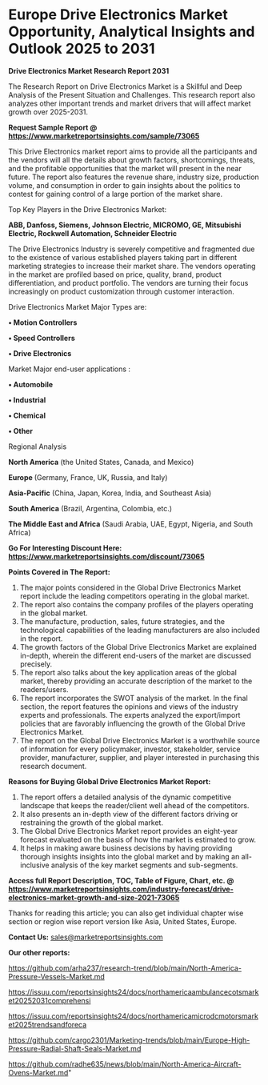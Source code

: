  # Europe Drive Electronics Market Opportunity, Analytical Insights and Outlook 2025 to 2031

<strong>Drive Electronics Market Research Report 2031</strong>

The Research Report on Drive Electronics Market is a Skillful and Deep Analysis of the Present Situation and Challenges. This research report also analyzes other important trends and market drivers that will affect market growth over 2025-2031.

<strong>Request Sample Report @ <a href=https://www.marketreportsinsights.com/sample/73065>https://www.marketreportsinsights.com/sample/73065</a></strong>

This Drive Electronics market report aims to provide all the participants and the vendors will all the details about growth factors, shortcomings, threats, and the profitable opportunities that the market will present in the near future. The report also features the revenue share, industry size, production volume, and consumption in order to gain insights about the politics to contest for gaining control of a large portion of the market share.

Top Key Players in the Drive Electronics Market:

<strong>ABB, Danfoss, Siemens, Johnson Electric, MICROMO, GE, Mitsubishi Electric, Rockwell Automation, Schneider Electric</strong>

The Drive Electronics Industry is severely competitive and fragmented due to the existence of various established players taking part in different marketing strategies to increase their market share. The vendors operating in the market are profiled based on price, quality, brand, product differentiation, and product portfolio. The vendors are turning their focus increasingly on product customization through customer interaction.

Drive Electronics Market Major Types are:

<strong>• Motion Controllers

• Speed Controllers

• Drive Electronics</strong>

Market Major end-user applications :

<strong>• Automobile

• Industrial

• Chemical

• Other</strong>

Regional Analysis

</u><strong><b>North America</b></strong> (the United States, Canada, and Mexico)

<strong><b>Europe </b></strong>(Germany, France, UK, Russia, and Italy)

<strong><b>Asia-Pacific</b></strong> (China, Japan, Korea, India, and Southeast Asia)

<strong><b>South America</b></strong> (Brazil, Argentina, Colombia, etc.)

<strong><b>The Middle East and Africa</b></strong> (Saudi Arabia, UAE, Egypt, Nigeria, and South Africa)

<strong>Go For Interesting Discount Here: <a href=https://www.marketreportsinsights.com/discount/73065>https://www.marketreportsinsights.com/discount/73065</a></strong>

<strong>Points Covered in The Report:</strong>
<ol>
  <li>The major points considered in the Global Drive Electronics Market report include the leading competitors operating in the global market.</li>
  <li>The report also contains the company profiles of the players operating in the global market.</li>
  <li>The manufacture, production, sales, future strategies, and the technological capabilities of the leading manufacturers are also included in the report.</li>
  <li>The growth factors of the Global Drive Electronics Market are explained in-depth, wherein the different end-users of the market are discussed precisely.</li>
  <li>The report also talks about the key application areas of the global market, thereby providing an accurate description of the market to the readers/users.</li>
  <li>The report incorporates the SWOT analysis of the market. In the final section, the report features the opinions and views of the industry experts and professionals. The experts analyzed the export/import policies that are favorably influencing the growth of the Global Drive Electronics Market.</li>
  <li>The report on the Global Drive Electronics Market is a worthwhile source of information for every policymaker, investor, stakeholder, service provider, manufacturer, supplier, and player interested in purchasing this research document.</li>
</ol>
<strong>Reasons for Buying Global Drive Electronics Market Report:</strong>

<ol>
  <li>The report offers a detailed analysis of the dynamic competitive landscape that keeps the reader/client well ahead of the competitors.</li>
  <li>It also presents an in-depth view of the different factors driving or restraining the growth of the global market.</li>
  <li>The Global Drive Electronics Market report provides an eight-year forecast evaluated on the basis of how the market is estimated to grow.</li>
  <li>It helps in making aware business decisions by having providing thorough insights insights into the global market and by making an all-inclusive analysis of the key market segments and sub-segments.</li>
</ol>
<strong>Access full Report Description, TOC, Table of Figure, Chart, etc. @ <a href=https://www.marketreportsinsights.com/industry-forecast/drive-electronics-market-growth-and-size-2021-73065>https://www.marketreportsinsights.com/industry-forecast/drive-electronics-market-growth-and-size-2021-73065</a></strong>


Thanks for reading this article; you can also get individual chapter wise section or region wise report version like Asia, United States, Europe.

<strong>Contact Us:</strong>
sales@marketreportsinsights.com

<strong>Our other reports:</strong>

<a href=https://github.com/arha237/research-trend/blob/main/North-America-Pressure-Vessels-Market.md>https://github.com/arha237/research-trend/blob/main/North-America-Pressure-Vessels-Market.md</a>

<a href=https://issuu.com/reportsinsights24/docs/northamericaambulancecotsmarket20252031comprehensi>https://issuu.com/reportsinsights24/docs/northamericaambulancecotsmarket20252031comprehensi</a>

<a href=https://issuu.com/reportsinsights24/docs/northamericamicrodcmotorsmarket2025trendsandforeca>https://issuu.com/reportsinsights24/docs/northamericamicrodcmotorsmarket2025trendsandforeca</a>

<a href=https://github.com/cargo2301/Marketing-trends/blob/main/Europe-High-Pressure-Radial-Shaft-Seals-Market.md>https://github.com/cargo2301/Marketing-trends/blob/main/Europe-High-Pressure-Radial-Shaft-Seals-Market.md</a>

<a href=https://github.com/radhe635/news/blob/main/North-America-Aircraft-Ovens-Market.md>https://github.com/radhe635/news/blob/main/North-America-Aircraft-Ovens-Market.md</a>"
